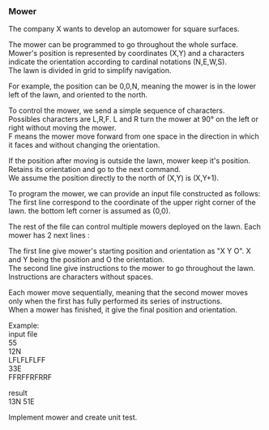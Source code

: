 ### Mower
The company X wants to develop an auto­mower for square surfaces.<br/>

The mower can be programmed to go throughout the whole surface.<br/>
Mower's position is represented by coordinates (X,Y) and a characters indicate the orientation according to cardinal notations (N,E,W,S).<br/>
The lawn is divided in grid to simplify navigation.<br/>

For example, the position can be 0,0,N, meaning the mower is in the lower left of the lawn, and oriented to the north.<br/>

To control the mower, we send a simple sequence of characters.<br/>
Possibles characters are L,R,F. L and R turn the mower at 90° on the left or right without moving the mower.<br/>
F means the mower move forward from one space in the direction in which it faces and without changing the orientation.<br/>


If the position after moving is outside the lawn, mower keep it's position. Retains its orientation and go to the next command.<br/>
We assume the position directly to the north of (X,Y) is (X,Y+1).<br/>

To program the mower, we can provide an input file constructed as follows:<br/>
The first line correspond to the coordinate of the upper right corner of the lawn. the bottom left corner is assumed as (0,0).<br/>

The rest of the file can control multiple mowers deployed on the lawn. Each mower has 2 next lines :<br/>

The first line give mower's starting position and orientation as "X Y O". X and Y being the position and O the orientation.<br/>
The second line give instructions to the mower to go throughout the lawn. Instructions are characters without spaces.<br/>

Each mower move sequentially, meaning that the second mower moves only when the first has fully performed its series of instructions.<br/>
When a mower has finished, it give the final position and orientation.<br/>

Example:<br/>
input file<br/>
55<br/>
12N<br/>
LFLFLFLFF<br/>
33E<br/>
FFRFFRFRRF<br/>

result<br/>
13N 51E

Implement mower and create unit test.